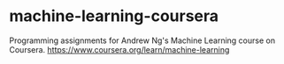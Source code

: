 # machine-learning-coursera
Programming assignments for Andrew Ng's Machine Learning course on Coursera. https://www.coursera.org/learn/machine-learning
